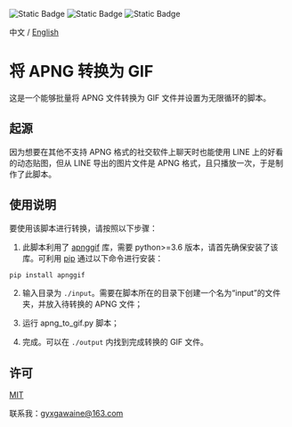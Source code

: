 ![Static Badge](https://img.shields.io/badge/License-MIT-blue?style=flat-square) ![Static Badge](https://img.shields.io/badge/Language-Python-yellow?style=flat-square) ![Static Badge](https://img.shields.io/badge/Python%20Version-%3E%3D3.6-red?style=flat-square)

中文 / [English](./README_EN.md)
# 将 APNG 转换为 GIF
这是一个能够批量将 APNG 文件转换为 GIF 文件并设置为无限循环的脚本。
## 起源
因为想要在其他不支持 APNG 格式的社交软件上聊天时也能使用 LINE 上的好看的动态贴图，但从 LINE 导出的图片文件是 APNG 格式，且只播放一次，于是制作了此脚本。
## 使用说明
要使用该脚本进行转换，请按照以下步骤：
1. 此脚本利用了 [apnggif](https://pypi.org/project/apnggif/) 库，需要 python>=3.6 版本，请首先确保安装了该库。可利用 [pip](https://pip.pypa.io/en/stable/) 通过以下命令进行安装：
```sh
pip install apnggif
```

2. 输入目录为 `./input`。需要在脚本所在的目录下创建一个名为“input”的文件夹，并放入待转换的 APNG 文件；

3. 运行 apng_to_gif.py 脚本；

4. 完成。可以在 `./output` 内找到完成转换的 GIF 文件。
## 许可
[MIT](https://choosealicense.com/licenses/mit/)

联系我：gyxgawaine@163.com
